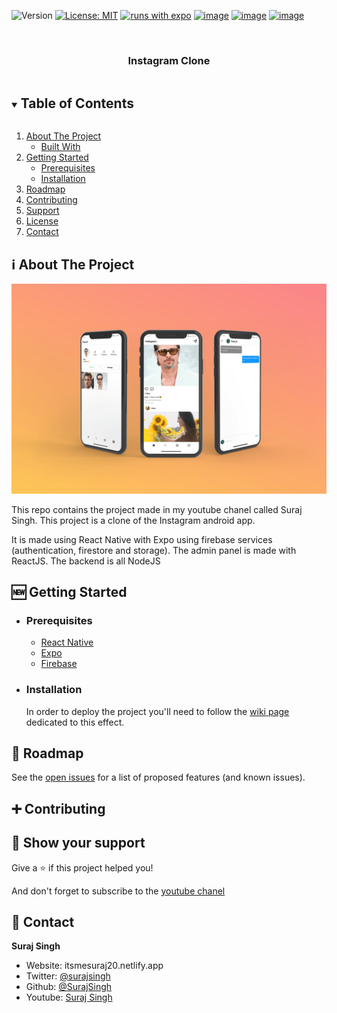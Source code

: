 ![Version](https://img.shields.io/badge/version-1.0-blue.svg?cacheSeconds=2592000)
[![License: MIT](https://img.shields.io/badge/License-MIT-yellow.svg)](https://opensource.org/licenses/MIT)
[![runs with expo](https://img.shields.io/badge/Runs%20with%20Expo-000.svg?style=flat-square&logo=EXPO&labelColor=f3f3f3&logoColor=000)](https://expo.io/)
[![image](https://img.shields.io/badge/Twitter-1DA1F2?style=for-the-badge&logo=twitter&logoColor=white)](https://twitter.com/itsmesuraj20)
[![image](https://img.shields.io/badge/Instagram-E4405F?style=for-the-badge&logo=instagram&logoColor=white)](https://www.instagram.com/itsmesuraj20/)
[![image](https://img.shields.io/badge/YouTube-FF0000?style=for-the-badge&logo=youtube&logoColor=white)](https://www.youtube.com/@itsmesuraj20)

<!-- PROJECT LOGO -->
<br />
<p align="center">
  <a href="https://github.com/itsmesuraj20/INSTAGRAM-CLONE">
  </a>

  <h3 align="center">Instagram Clone</h3>

 

<!-- TABLE OF CONTENTS -->
<details open="open">
  <summary><h2 style="display: inline-block">Table of Contents</h2></summary>
  <ol>
    <li>
      <a href="#about-the-project">About The Project</a>
      <ul>
        <li><a href="#built-with">Built With</a></li>
      </ul>
    </li>
    <li>
      <a href="#getting-started">Getting Started</a>
      <ul>
        <li><a href="#prerequisites">Prerequisites</a></li>
        <li><a href="#installation">Installation</a></li>
      </ul>
    </li>
    <li><a href="#roadmap">Roadmap</a></li>
    <li><a href="#contributing">Contributing</a></li>
    <li><a href="#support">Support</a></li>
    <li><a href="#license">License</a></li>
    <li><a href="#contact">Contact</a></li>
  </ol>
</details>

<!-- ABOUT THE PROJECT -->

## ℹ️ About The Project

![alt text](images/mockup.png "Title")

This repo contains the project made in my youtube chanel called Suraj Singh. This project is a clone of the Instagram android app.

It is made using React Native with Expo using firebase services (authentication, firestore and storage).
The admin panel is made with ReactJS.
The backend is all NodeJS

## 🆕 Getting Started

- ### **Prerequisites**

  - [React Native](https://reactnative.dev/)
  - [Expo](https://expo.dev/)
  - [Firebase](https://firebase.google.com/)

<!-- GETTING STARTED -->

- ### **Installation**

  In order to deploy the project you'll need to follow the [wiki page](https://github.com/itsmesuraj20) dedicated to this effect.

## 🚧 Roadmap

See the [open issues](https://github.com/itsmesuraj20) for a list of proposed features (and known issues).

<!-- CONTRIBUTING -->

## ➕ Contributing



## 🌟 Show your support

Give a ⭐️ if this project helped you!

And don't forget to subscribe to the [youtube chanel](https://www.youtube.com/@itsmesuraj20)

<!-- CONTACT -->

## 👤 Contact

**Suraj Singh**

- Website: itsmesuraj20.netlify.app
- Twitter: [@surajsingh](https://twitter.com/itsmesuraj2002)
- Github: [@SurajSingh](https://github.com/itsmesuraj20)
- Youtube: [Suraj Singh](https://www.youtube.com/@itsmesuraj20)
